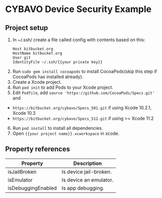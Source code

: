 # CYBAVO Device Security Example

## Project setup

1. In ~/.ssh/ create a file called config with contents based on this:
    ```
    Host bitbucket.org
    HostName bitbucket.org
    User git
    IdentityFile ~/.ssh/{{your private key}}
    ```
2. Run ```sudo gem install cocoapods``` to install CocoaPods(skip this step if CocoaPods has installed already).
3. Create a Xcode project.
4. Run ```pod init``` to add Pods to your Xcode project.
5. Edit `Podfile`, add `source 'https://github.com/CocoaPods/Specs.git'` and
  * `https://bitbucket.org/cybavo/Specs_501.git` if using Xcode 10.2.1, Xcode 10.3
  * `https://bitbucket.org/cybavo/Specs_512.git` if using >= Xcode 11.2
   
6. Run ```pod install``` to install all dependencies.
7. Open ```{{your project name}}.xcworkspace``` in xcode.


## Property references

Property      | Description
--------------|-----------------------------
isJailBroken                 | Is device jail-broken.
isEmulator                   | Is device an emulator.
isDebuggingEnabled           | Is app debugging.

